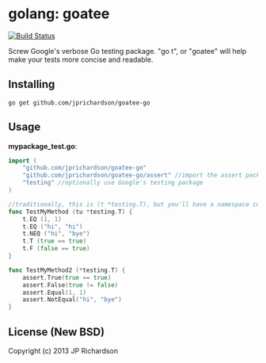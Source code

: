 golang: goatee
=============

[![Build Status](https://travis-ci.org/jprichardson/goatee-go.png)](https://travis-ci.org/jprichardson/goatee-go)

Screw Google's verbose Go testing package. "go t", or "goatee" will help make your tests more concise and readable.


Installing
----------

    go get github.com/jprichardson/goatee-go


Usage
-----

**mypackage_test.go**:

```go
import (
    "github.com/jprichardson/goatee-go"
    "github.com/jprichardson/goatee-go/assert" //import the assert package if you like the assert style
    "testing" //optionally use Google's testing package
)

//traditionally, this is (t *testing.T), but you'll have a namespace conflict
func TestMyMethod (tu *testing.T) { 
    t.EQ (1, 1)
    t.EQ ("hi", "hi")
    t.NEQ ("hi", "bye")
    t.T (true == true)
    t.F (false == true)
}

func TestMyMethod2 (*testing.T) {
    assert.True(true == true)
    assert.False(true != false)
    assert.Equal(1, 1)
    assert.NotEqual("hi", "bye")
}

```



License (New BSD)
-------------
Copyright (c) 2013 JP Richardson

